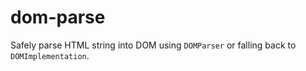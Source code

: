 # dom-parse

Safely parse HTML string into DOM using `DOMParser` or falling back to `DOMImplementation`.
